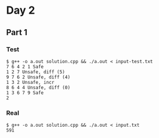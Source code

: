 
# Day 2

## Part 1

### Test

```
$ g++ -o a.out solution.cpp && ./a.out < input-test.txt
7 6 4 2 1 Safe
1 2 7 Unsafe, diff (5)
9 7 6 2 Unsafe, diff (4)
1 3 2 Unsafe, incr
8 6 4 4 Unsafe, diff (0)
1 3 6 7 9 Safe
2
```

### Real

```
$ g++ -o a.out solution.cpp && ./a.out < input.txt 
591
```


